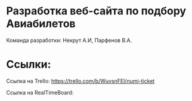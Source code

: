 # Разработка веб-сайта по подбору Авиабилетов
Команда разработки: Некрут А.И, Парфенов В.А.

# Ссылки:
 Ссылка на Trello: https://trello.com/b/WuvsnFEl/numi-ticket
 
 Ссылка на RealTimeBoard: 
